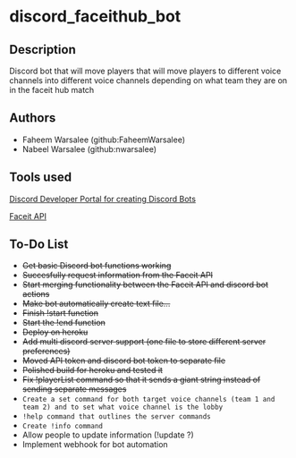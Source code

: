 # discord_faceithub_bot

## Description
Discord bot that will move players that will move players to different voice channels into different voice channels depending on what team they are on in the faceit hub match

## Authors
* Faheem Warsalee (github:FaheemWarsalee)
* Nabeel Warsalee (github:nwarsalee)

## Tools used
[Discord Developer Portal for creating Discord Bots](https://discord.com/developers/docs/intro)

[Faceit API](https://developers.faceit.com)

## To-Do List
* ~~Get basic Discord bot functions working~~
* ~~Succesfully request information from the Faceit API~~
* ~~Start merging functionality between the Faceit API and discord bot actions~~
* ~~Make bot automatically create text file...~~
* ~~Finish !start function~~
* ~~Start the !end function~~
* ~~Deploy on heroku~~
* ~~Add multi discord server support (one file to store different server preferences)~~
* ~~Moved API token and discord bot token to separate file~~
* ~~Polished build for heroku and tested it~~
* ~~Fix !playerList command so that it sends a giant string instead of sending separate messages~~
* ``Create a set command for both target voice channels (team 1 and team 2) and to set what voice channel is the lobby``
* ``!help command that outlines the server commands``
* ``Create !info command``
* Allow people to update information (!update ?)
* Implement webhook for bot automation

